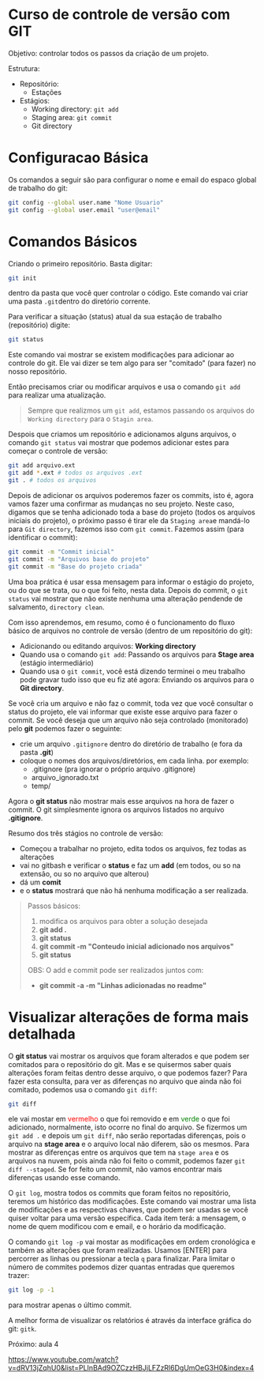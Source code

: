 # Curso de controle de versão com GIT

Objetivo: controlar todos os passos da criação de um projeto.

Estrutura:

- Repositório:
  - Estações
- Estágios:
  - Working directory: `git add`
  - Staging area: `git commit`
  - Git directory

# Configuracao Básica

Os comandos a seguir são para configurar o nome e email do espaco global de trabalho do git:

```bash
git config --global user.name "Nome Usuario"
git config --global user.email "user@email"
```

# Comandos Básicos

Criando o primeiro repositório. Basta digitar:

```bash
git init
```

dentro da pasta que você quer controlar o código. Este comando vai criar uma pasta `.git`dentro do diretório corrente.

Para verificar a situação (status) atual da sua estação de trabalho (repositório) digite:

```bash
git status
```

Este comando vai mostrar se existem modificações para adicionar ao controle do git. Ele vai dizer se tem algo para ser "comitado" (para fazer) no nosso repositório.

Então precisamos criar ou modificar arquivos e usa o comando `git add` para realizar uma atualização.

> Sempre que realizmos um `git add`, estamos passando os arquivos do `Working directory` para o `Stagin area`.

Despois que criamos um repositório e adicionamos alguns arquivos, o comando `git status` vai mostrar que podemos adicionar estes para começar o controle de versão:

```bash
git add arquivo.ext
git add *.ext # todos os arquivos .ext
git . # todos os arquivos
```

Depois de adicionar os arquivos poderemos fazer os commits, isto é, agora vamos fazer uma confirmar as mudanças no seu projeto. Neste caso, digamos que se tenha adicionado toda a base do projeto (todos os arquivos iniciais do projeto), o próximo passo é tirar ele da `Staging area`e mandá-lo para `Git directory`, fazemos isso com `git commit`. Fazemos assim (para identificar o commit):

```bash
git commit -m "Commit inicial"
git commit -m "Arquivos base do projeto"
git commit -m "Base do projeto criada"
```

Uma boa prática é usar essa mensagem para informar o estágio do projeto, ou do que se trata, ou o que foi feito, nesta data. Depois do commit, o `git status` vai mostrar que não existe nenhuma uma alteração pendende de salvamento, `directory clean`.

Com isso aprendemos, em resumo,  como é o funcionamento do fluxo básico de arquivos no controle de versão (dentro de um repositório do git):

- Adicionando ou editando arquivos: **Working directory**
- Quando usa o comando `git add`:  Passando os arquivos para **Stage area** (estágio intermediário)
- Quando usa o `git commit`, você está dizendo terminei o meu trabalho pode gravar tudo isso que eu fiz até agora: Enviando os arquivos para o **Git directory**.

Se você cria um arquivo e não faz o commit, toda vez que você consultar o status do projeto, ele vai informar que existe esse arquivo para fazer o commit. Se você deseja que um arquivo não seja controlado (monitorado) pelo **git** podemos fazer o seguinte:

- crie um arquivo `.gitignore` dentro do diretório de trabalho (e fora da pasta **.git**)
- coloque o nomes dos arquivos/diretórios, em cada linha. por exemplo:
  - .gitignore (pra ignorar o próprio arquivo .gitignore)
  - arquivo_ignorado.txt
  - temp/

Agora o **git status** não mostrar mais esse arquivos na hora de fazer o commit. O git simplesmente ignora os arquivos listados no arquivo **.gitignore**.

Resumo dos três stágios no controle de versão:

- Começou a trabalhar no projeto, edita todos os arquivos, fez todas as alterações
- vai no gitbash e verificar o **status** e faz um **add** (em todos, ou so na extensão, ou so no arquivo que alterou)
- dá um **comit**
- e o **status** mostrará que não há nenhuma modificação a ser realizada.

>Passos básicos:
>
>1. modifica os arquivos para obter a solução desejada
>2. **git add .**
>3. **git status**
>4. **git commit -m "Conteudo inicial adicionado nos arquivos"**
>5. **git status**
>
>OBS: O add e commit pode ser realizados juntos com:
>
>- **git commit -a -m "Linhas adicionadas no readme"**

# Visualizar alterações de forma mais detalhada

O **git status** vai mostrar os arquivos que foram alterados e que podem ser comitados para o repositório do git. Mas e se quisermos saber quais alterações foram feitas dentro desse arquivo, o que podemos fazer? Para fazer esta consulta, para ver as diferenças no arquivo que ainda não foi comitado, podemos usa o comando `git diff`:

```bash
git diff
```

ele vai mostar em <span style='color:red'>vermelho</span> o que foi removido e em <span style='color:green'>verde</span> o que foi adicionado, normalmente, isto ocorre no final do arquivo. Se fizermos um `git add .` e depois um `git diff`, não serão reportadas diferenças, pois o arquivo na **stage area** e o arquivo local não diferem, são os mesmos. Para mostrar as diferenças entre os arquivos que tem na `stage area` e os arquivos na nuvem, pois ainda não foi feito o commit, podemos fazer `git diff --staged`. Se for feito um commit, não vamos encontrar mais diferenças usando esse comando.

O `git log`, mostra todos os commits que foram feitos no repositório, teremos um histórico das modificações. Este comando vai mostrar uma lista de modificações e as respectivas chaves, que podem ser usadas se você quiser voltar para uma versão específica. Cada item terá: a mensagem, o nome de quem modificou com e email, e o horário da modificação.

O comando `git log -p` vai mostar as modificações em ordem cronológica e também as alterações que foram realizadas. Usamos [ENTER] para percorrer as linhas ou pressionar a tecla `q` para finalizar. Para limitar o número de commites podemos dizer quantas entradas que queremos trazer:

```bash
git log -p -1
```

para mostrar apenas o último commit.

A melhor forma de visualizar os relatórios é através da interface gráfica do git: `gitk`.



Próximo: aula 4

https://www.youtube.com/watch?v=dRV13jZqhU0&list=PLInBAd9OZCzzHBJjLFZzRl6DgUmOeG3H0&index=4





